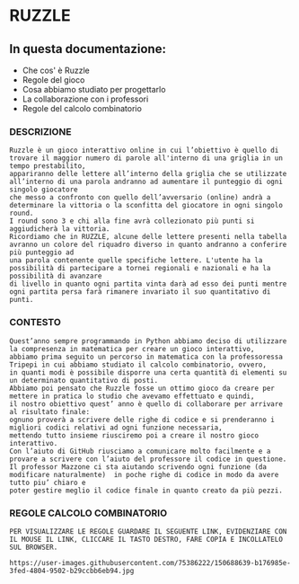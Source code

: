 # RUZZLE
## In questa documentazione:
  - Che cos' è Ruzzle
  - Regole del gioco
  - Cosa abbiamo studiato per progettarlo 
  - La collaborazione con i professori
  - Regole del calcolo combinatorio


### DESCRIZIONE
    Ruzzle è un gioco interattivo online in cui l’obiettivo è quello di trovare il maggior numero di parole all'interno di una griglia in un tempo prestabilito, 
    appariranno delle lettere all’interno della griglia che se utilizzate all’interno di una parola andranno ad aumentare il punteggio di ogni singolo giocatore   
    che messo a confronto con quello dell’avversario (online) andrà a determinare la vittoria o la sconfitta del giocatore in ogni singolo round. 
    I round sono 3 e chi alla fine avrà collezionato più punti si aggiudicherà la vittoria.
    Ricordiamo che in RUZZLE, alcune delle lettere presenti nella tabella avranno un colore del riquadro diverso in quanto andranno a conferire più punteggio ad     
    una parola contenente quelle specifiche lettere. L'utente ha la possibilità di partecipare a tornei regionali e nazionali e ha la possibilità di avanzare       
    di livello in quanto ogni partita vinta darà ad esso dei punti mentre ogni partita persa farà rimanere invariato il suo quantitativo di punti.


 ### CONTESTO
    Quest’anno sempre programmando in Python abbiamo deciso di utilizzare la compresenza in matematica per creare un gioco interattivo,
    abbiamo prima seguito un percorso in matematica con la professoressa Tripepi in cui abbiamo studiato il calcolo combinatorio, ovvero, 
    in quanti modi è possibile disporre una certa quantità di elementi su un determinato quantitativo di posti.
    Abbiamo poi pensato che Ruzzle fosse un ottimo gioco da creare per mettere in pratica lo studio che avevamo effettuato e quindi,
    il nostro obiettivo quest’ anno è quello di collaborare per arrivare al risultato finale:
    ognuno proverà a scrivere delle righe di codice e si prenderanno i migliori codici relativi ad ogni funzione necessaria,
    mettendo tutto insieme riusciremo poi a creare il nostro gioco interattivo.
    Con l’aiuto di GitHub riusciamo a comunicare molto facilmente e a provare a scrivere con l’aiuto del professore il codice in questione.
    Il professor Mazzone ci sta aiutando scrivendo ogni funzione (da modificare naturalmente)  in poche righe di codice in modo da avere tutto piu’ chiaro e        
    poter gestire meglio il codice finale in quanto creato da più pezzi.
    
  ### REGOLE CALCOLO COMBINATORIO
    PER VISUALIZZARE LE REGOLE GUARDARE IL SEGUENTE LINK, EVIDENZIARE CON IL MOUSE IL LINK, CLICCARE IL TASTO DESTRO, FARE COPIA E INCOLLATELO SUL BROWSER. 
    
    https://user-images.githubusercontent.com/75386222/150688639-b176985e-3fed-4804-9502-b29ccbb6eb94.jpg 
